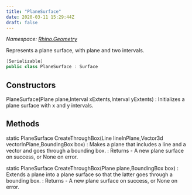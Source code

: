```yaml
---
title: "PlaneSurface"
date: 2020-03-11 15:29:44Z
draft: false
---
```


*Namespace: [Rhino.Geometry](../)*

Represents a plane surface, with plane and two intervals.
```cs
[Serializable]
public class PlaneSurface : Surface
```
## Constructors

PlaneSurface(Plane plane,Interval xExtents,Interval yExtents)
: Initializes a plane surface with x and y intervals.
## Methods

static PlaneSurface CreateThroughBox(Line lineInPlane,Vector3d vectorInPlane,BoundingBox box)
: Makes a plane that includes a line and a vector and goes through a bounding box.
: Returns - A new plane surface on success, or None on error.

static PlaneSurface CreateThroughBox(Plane plane,BoundingBox box)
: Extends a plane into a plane surface so that the latter goes through a bounding box.
: Returns - A new plane surface on success, or None on error.
